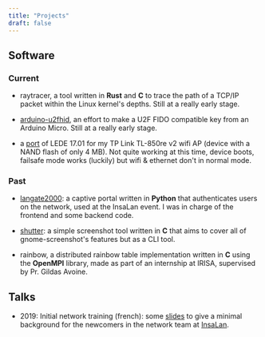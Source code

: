 ```yaml
---
title: "Projects"
draft: false
---
```


## Software

### Current

* raytracer, a tool written in **Rust** and **C** to trace the path of a TCP/IP packet within the Linux kernel's depths. Still at a really early stage.

* [arduino-u2fhid](https://github.com/darkgallium/arduino-u2fhid), an effort to make a U2F FIDO compatible key from an Arduino Micro. Still at a really early stage.

* a [port](https://github.com/darkgallium/openwrt/tree/tl-850re-v2-backport1701) of LEDE 17.01 for my TP Link TL-850re v2 wifi AP (device with a NAND flash of only 4 MB). Not quite working at this time, device boots, failsafe mode works (luckily) but wifi & ethernet don't in normal mode.

### Past

* [langate2000](https://github.com/insalan/langate2000): a captive portal written in **Python** that authenticates users on the network, used at the InsaLan event. I was in charge of the frontend and some backend code.

* [shutter](https://github.com/darkgallium/shutter): a simple screenshot tool written in **C** that aims to cover all of gnome-screenshot's features but as a CLI tool.

* rainbow, a distributed rainbow table implementation written in **C** using the **OpenMPI** library, made as part of an internship at IRISA, supervised by Pr. Gildas Avoine.

## Talks

* 2019: Initial network training (french): some [slides](/formation-reseau-1/) to give a minimal background for the newcomers in the network team at [InsaLan](https://www.insalan.fr).
